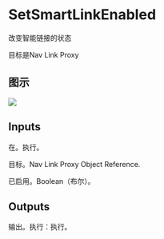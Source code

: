 # SetSmartLinkEnabled

改变智能链接的状态

目标是Nav Link Proxy

## 图示

![]($-20221218-17475129.png)

## Inputs

在。执行。

目标。Nav Link Proxy Object Reference.

已启用。Boolean（布尔）。 

## Outputs

输出。执行：执行。
